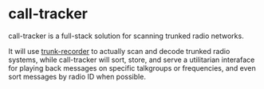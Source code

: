 # call-tracker
 
call-tracker is a full-stack solution for scanning trunked radio networks.

It will use [trunk-recorder](https://github.com/robotastic/trunk-recorder) to actually scan and decode trunked radio systems, while call-tracker will sort, store, and serve a utilitarian interaface for playing back messages on specific talkgroups or frequencies, and even sort messages by radio ID when possible.
